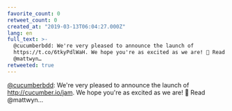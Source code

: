 ```yaml
---
favorite_count: 0
retweet_count: 0
created_at: "2019-03-13T06:04:27.000Z"
lang: en
full_text: >-
  @cucumberbdd: We're very pleased to announce the launch of
  https://t.co/6tkyPdlWaH. We hope you're as excited as we are! 🥳 Read
  @mattwyn…
retweeted: true
---
```


[@cucumberbdd](https://twitter.com/cucumberbdd): We're very pleased to announce
the launch of <http://cucumber.io/jam>. We hope you're as excited as we are! 🥳
Read @mattwyn…

